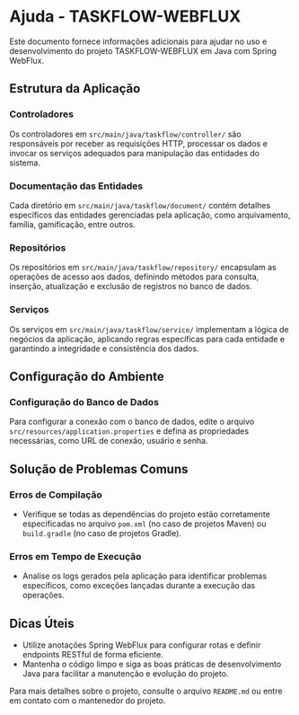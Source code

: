 # Ajuda - TASKFLOW-WEBFLUX

Este documento fornece informações adicionais para ajudar no uso e desenvolvimento do projeto TASKFLOW-WEBFLUX em Java
com Spring WebFlux.

## Estrutura da Aplicação

### Controladores

Os controladores em `src/main/java/taskflow/controller/` são responsáveis por receber as requisições HTTP, processar os
dados e invocar os serviços adequados para manipulação das entidades do sistema.

### Documentação das Entidades

Cada diretório em `src/main/java/taskflow/document/` contém detalhes específicos das entidades gerenciadas pela
aplicação, como arquivamento, família, gamificação, entre outros.

### Repositórios

Os repositórios em `src/main/java/taskflow/repository/` encapsulam as operações de acesso aos dados, definindo métodos
para consulta, inserção, atualização e exclusão de registros no banco de dados.

### Serviços

Os serviços em `src/main/java/taskflow/service/` implementam a lógica de negócios da aplicação, aplicando regras
específicas para cada entidade e garantindo a integridade e consistência dos dados.

## Configuração do Ambiente

### Configuração do Banco de Dados

Para configurar a conexão com o banco de dados, edite o arquivo `src/resources/application.properties` e defina as
propriedades necessárias, como URL de conexão, usuário e senha.

## Solução de Problemas Comuns

### Erros de Compilação

- Verifique se todas as dependências do projeto estão corretamente especificadas no arquivo `pom.xml` (no caso de
  projetos Maven) ou `build.gradle` (no caso de projetos Gradle).

### Erros em Tempo de Execução

- Analise os logs gerados pela aplicação para identificar problemas específicos, como exceções lançadas durante a
  execução das operações.

## Dicas Úteis

- Utilize anotações Spring WebFlux para configurar rotas e definir endpoints RESTful de forma eficiente.
- Mantenha o código limpo e siga as boas práticas de desenvolvimento Java para facilitar a manutenção e evolução do
  projeto.

Para mais detalhes sobre o projeto, consulte o arquivo `README.md` ou entre em contato com o mantenedor do projeto.
